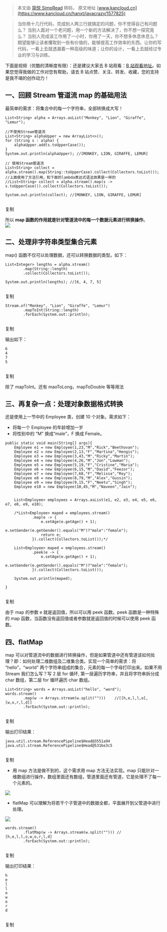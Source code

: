 > 本文由 [简悦 SimpRead](http://ksria.com/simpread/) 转码， 原文地址 [www.kancloud.cn](https://www.kancloud.cn/hanxt/javacrazy/1577825)

> 当你用十几行代码，完成别人两三行就搞定的问题，你不觉得自己有问题么？ 当别人面对一个老问题，用一个新的方法解决了，你不想一探究竟么？ 当别人完成该工作用了一小时，你用了一天，你不想多休息休息么？ 期望能够让读者攫取到一些有价值的，能够提高工作效率的东西。让你的写代码，一看上去就透漏着一种高级的味道；让你的设计，一看上去就经过专业的学习与训练。

下面是视频（优酷的清晰度有限）：还是建议大家去 B 站观看：[B 站观看地址](https://www.bilibili.com/video/BV1sE411P7C1/)。如果您觉得我做的工作对您有帮助，请去 B 站点赞、关注、转发、收藏，您的支持是我不竭的创作动力！

一、回顾 Stream 管道流 map 的基础用法
-------------------------

最简单的需求：将集合中的每一个字符串，全部转换成大写！

```
List<String> alpha = Arrays.asList("Monkey", "Lion", "Giraffe", "Lemur");

//不使用Stream管道流
List<String> alphaUpper = new ArrayList<>();
for (String s : alpha) {
    alphaUpper.add(s.toUpperCase());
}
System.out.println(alphaUpper); //[MONKEY, LION, GIRAFFE, LEMUR]

// 使用Stream管道流
List<String> collect = alpha.stream().map(String::toUpperCase).collect(Collectors.toList());
//上面使用了方法引用，和下面的lambda表达式语法效果是一样的
//List<String> collect = alpha.stream().map(s -> s.toUpperCase()).collect(Collectors.toList());

System.out.println(collect); //[MONKEY, LION, GIRAFFE, LEMUR]


```

复制

所以 **map 函数的作用就是针对管道流中的每一个数据元素进行转换操作**。  
![](https://img.kancloud.cn/e4/b3/e4b3980b21802fab8170d9b03422f3ae_1364x632.png)

二、处理非字符串类型集合元素
--------------

map() 函数不仅可以处理数据，还可以转换数据的类型。如下：

```
List<Integer> lengths = alpha.stream()
        .map(String::length)
        .collect(Collectors.toList());

System.out.println(lengths); //[6, 4, 7, 5]


```

复制

```
Stream.of("Monkey", "Lion", "Giraffe", "Lemur")
        .mapToInt(String::length)
        .forEach(System.out::println);


```

复制

输出如下：

```
6
4
7
5


```

复制

除了 mapToInt。还有 maoToLong，mapToDouble 等等用法

三、再复杂一点：处理对象数据格式转换
------------------

还是使用上一节中的 Employee 类，创建 10 个对象。需求如下：

*   将每一个 Employee 的年龄增加一岁
*   将性别中的 “M” 换成“male”，F 换成 Female。

```
public static void main(String[] args){
    Employee e1 = new Employee(1,23,"M","Rick","Beethovan");
    Employee e2 = new Employee(2,13,"F","Martina","Hengis");
    Employee e3 = new Employee(3,43,"M","Ricky","Martin");
    Employee e4 = new Employee(4,26,"M","Jon","Lowman");
    Employee e5 = new Employee(5,19,"F","Cristine","Maria");
    Employee e6 = new Employee(6,15,"M","David","Feezor");
    Employee e7 = new Employee(7,68,"F","Melissa","Roy");
    Employee e8 = new Employee(8,79,"M","Alex","Gussin");
    Employee e9 = new Employee(9,15,"F","Neetu","Singh");
    Employee e10 = new Employee(10,45,"M","Naveen","Jain");


    List<Employee> employees = Arrays.asList(e1, e2, e3, e4, e5, e6, e7, e8, e9, e10);

    /*List<Employee> maped = employees.stream()
            .map(e -> {
                e.setAge(e.getAge() + 1);
                e.setGender(e.getGender().equals("M")?"male":"female");
                return e;
            }).collect(Collectors.toList());*/

    List<Employee> maped = employees.stream()
            .peek(e -> {
                e.setAge(e.getAge() + 1);
                e.setGender(e.getGender().equals("M")?"male":"female");
            }).collect(Collectors.toList());

    System.out.println(maped);

}


```

复制

由于 map 的参数 e 就是返回值，所以可以用 peek 函数。peek 函数是一种特殊的 map 函数，当函数没有返回值或者参数就是返回值的时候可以使用 peek 函数。

四、flatMap
---------

map 可以对管道流中的数据进行转换操作，但是如果管道中还有管道该如何处理？即：如何处理二维数组及二维集合类。实现一个简单的需求：将 “hello”，“world” 两个字符串组成的集合，元素的每一个字母打印出来。如果不用 Stream 我们怎么写？写 2 层 for 循环, 第一层遍历字符串，并且将字符串拆分成 char 数组，第二层 for 循环遍历 char 数组。

```
List<String> words = Arrays.asList("hello", "word");
words.stream()
        .map(w -> Arrays.stream(w.split("")))    //[[h,e,l,l,o],[w,o,r,l,d]]
        .forEach(System.out::println);


```

复制

输出打印结果：

```
java.util.stream.ReferencePipeline$Head@3551a94
java.util.stream.ReferencePipeline$Head@531be3c5


```

复制

*   用 map 方法是做不到的，这个需求用 map 方法无法实现。map 只能针对一维数组进行操作，数组里面还有数组，管道里面还有管道，它是处理不了每一个元素的。

![](https://img.kancloud.cn/93/8a/938a9ceb8f8bd52a92111d1112e1b7e6_1256x524.png)

*   flatMap 可以理解为将若干个子管道中的数据全都，平面展开到父管道中进行处理。

![](https://img.kancloud.cn/52/55/5255f59f26e472cd30314bbd1e243e73_1198x498.png)

```
words.stream()
        .flatMap(w -> Arrays.stream(w.split(""))) // [h,e,l,l,o,w,o,r,l,d]
        .forEach(System.out::println);


```

复制

输出打印结果：

```
h
e
l
l
o
w
o
r
d


```

复制
